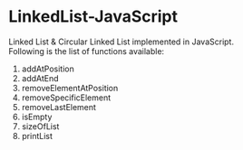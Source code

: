 # LinkedList-JavaScript
Linked List & Circular Linked List implemented in JavaScript.  
Following is the list of functions available:  
1. addAtPosition  
2. addAtEnd  
3. removeElementAtPosition  
4. removeSpecificElement  
5. removeLastElement  
6. isEmpty  
7. sizeOfList  
8. printList  
